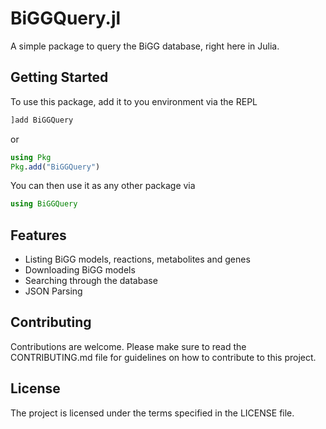 # BiGGQuery.jl

A simple package to query the BiGG database, right here in Julia. 

## Getting Started

To use this package, add it to you environment via the REPL 
```julia
]add BiGGQuery
```
or
```julia
using Pkg
Pkg.add("BiGGQuery")
```

You can then use it as any other package via 
```julia
using BiGGQuery
```


## Features

- Listing BiGG models, reactions, metabolites and genes
- Downloading BiGG models
- Searching through the database
- JSON Parsing 



## Contributing

Contributions are welcome. Please make sure to read the CONTRIBUTING.md file for guidelines on how to contribute to this project. 

## License

The project is licensed under the terms specified in the LICENSE file.
